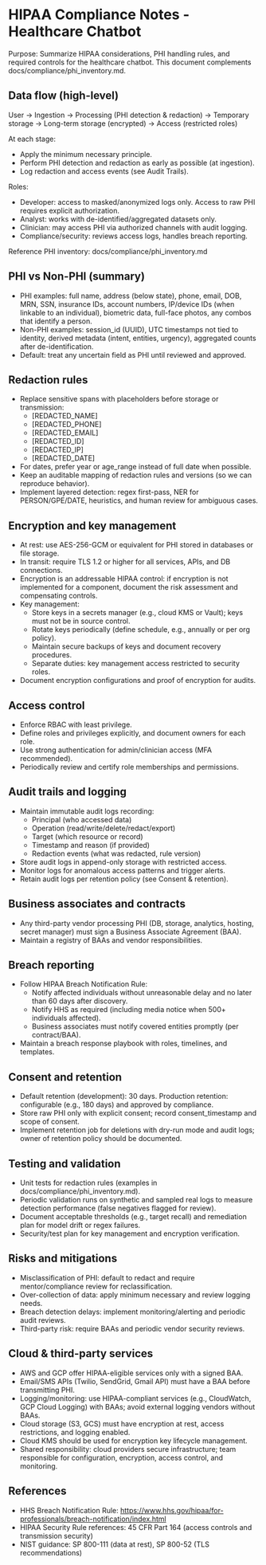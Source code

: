 # HIPAA Compliance Notes - Healthcare Chatbot

Purpose:
Summarize HIPAA considerations, PHI handling rules, and required controls for the healthcare chatbot. This document complements docs/compliance/phi_inventory.md.

## Data flow (high-level)
User -> Ingestion -> Processing (PHI detection & redaction) -> Temporary storage -> Long-term storage (encrypted) -> Access (restricted roles)

At each stage:
- Apply the minimum necessary principle.
- Perform PHI detection and redaction as early as possible (at ingestion).
- Log redaction and access events (see Audit Trails).

Roles:
- Developer: access to masked/anonymized logs only. Access to raw PHI requires explicit authorization.
- Analyst: works with de-identified/aggregated datasets only.
- Clinician: may access PHI via authorized channels with audit logging.
- Compliance/security: reviews access logs, handles breach reporting.

Reference PHI inventory: docs/compliance/phi_inventory.md

## PHI vs Non-PHI (summary)
- PHI examples: full name, address (below state), phone, email, DOB, MRN, SSN, insurance IDs, account numbers, IP/device IDs (when linkable to an individual), biometric data, full-face photos, any combos that identify a person.
- Non-PHI examples: session_id (UUID), UTC timestamps not tied to identity, derived metadata (intent, entities, urgency), aggregated counts after de-identification.
- Default: treat any uncertain field as PHI until reviewed and approved.

## Redaction rules
- Replace sensitive spans with placeholders before storage or transmission:
  - [REDACTED_NAME]
  - [REDACTED_PHONE]
  - [REDACTED_EMAIL]
  - [REDACTED_ID]
  - [REDACTED_IP]
  - [REDACTED_DATE]
- For dates, prefer year or age_range instead of full date when possible.
- Keep an auditable mapping of redaction rules and versions (so we can reproduce behavior).
- Implement layered detection: regex first-pass, NER for PERSON/GPE/DATE, heuristics, and human review for ambiguous cases.

## Encryption and key management
- At rest: use AES-256-GCM or equivalent for PHI stored in databases or file storage.
- In transit: require TLS 1.2 or higher for all services, APIs, and DB connections.
- Encryption is an addressable HIPAA control: if encryption is not implemented for a component, document the risk assessment and compensating controls.
- Key management:
  - Store keys in a secrets manager (e.g., cloud KMS or Vault); keys must not be in source control.
  - Rotate keys periodically (define schedule, e.g., annually or per org policy).
  - Maintain secure backups of keys and document recovery procedures.
  - Separate duties: key management access restricted to security roles.
- Document encryption configurations and proof of encryption for audits.

## Access control
- Enforce RBAC with least privilege.
- Define roles and privileges explicitly, and document owners for each role.
- Use strong authentication for admin/clinician access (MFA recommended).
- Periodically review and certify role memberships and permissions.

## Audit trails and logging
- Maintain immutable audit logs recording:
  - Principal (who accessed data)
  - Operation (read/write/delete/redact/export)
  - Target (which resource or record)
  - Timestamp and reason (if provided)
  - Redaction events (what was redacted, rule version)
- Store audit logs in append-only storage with restricted access.
- Monitor logs for anomalous access patterns and trigger alerts.
- Retain audit logs per retention policy (see Consent & retention).

## Business associates and contracts
- Any third-party vendor processing PHI (DB, storage, analytics, hosting, secret manager) must sign a Business Associate Agreement (BAA).
- Maintain a registry of BAAs and vendor responsibilities.

## Breach reporting
- Follow HIPAA Breach Notification Rule:
  - Notify affected individuals without unreasonable delay and no later than 60 days after discovery.
  - Notify HHS as required (including media notice when 500+ individuals affected).
  - Business associates must notify covered entities promptly (per contract/BAA).
- Maintain a breach response playbook with roles, timelines, and templates.

## Consent and retention
- Default retention (development): 30 days. Production retention: configurable (e.g., 180 days) and approved by compliance.
- Store raw PHI only with explicit consent; record consent_timestamp and scope of consent.
- Implement retention job for deletions with dry-run mode and audit logs; owner of retention policy should be documented.

## Testing and validation
- Unit tests for redaction rules (examples in docs/compliance/phi_inventory.md).
- Periodic validation runs on synthetic and sampled real logs to measure detection performance (false negatives flagged for review).
- Document acceptable thresholds (e.g., target recall) and remediation plan for model drift or regex failures.
- Security/test plan for key management and encryption verification.

## Risks and mitigations
- Misclassification of PHI: default to redact and require mentor/compliance review for reclassification.
- Over-collection of data: apply minimum necessary and review logging needs.
- Breach detection delays: implement monitoring/alerting and periodic audit reviews.
- Third-party risk: require BAAs and periodic vendor security reviews.

## Cloud & third-party services
- AWS and GCP offer HIPAA-eligible services only with a signed BAA.
- Email/SMS APIs (Twilio, SendGrid, Gmail API) must have a BAA before transmitting PHI.
- Logging/monitoring: use HIPAA-compliant services (e.g., CloudWatch, GCP Cloud Logging) with BAAs; avoid external logging vendors without BAAs.
- Cloud storage (S3, GCS) must have encryption at rest, access restrictions, and logging enabled.
- Cloud KMS should be used for encryption key lifecycle management.
- Shared responsibility: cloud providers secure infrastructure; team responsible for configuration, encryption, access control, and monitoring.

## References
- HHS Breach Notification Rule: https://www.hhs.gov/hipaa/for-professionals/breach-notification/index.html
- HIPAA Security Rule references: 45 CFR Part 164 (access controls and transmission security)
- NIST guidance: SP 800-111 (data at rest), SP 800-52 (TLS recommendations)
